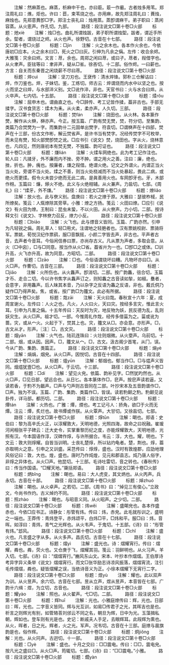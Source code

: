 <!-- { "loadSidebar": true } -->
　　注解：然麻蒸也。麻蒸，析麻中干也，亦曰菆。菆一作黀。古者烛多用苇。郑注周礼曰：燋，炬也。许曰：苣，束苇烧之也。亦用麻，故先郑注周礼曰：蕡烛，麻烛也。先郑意蕡卽□字。郑注士丧礼曰：烛用蒸。蒸卽谓麻干。弟子职曰：蒸闲容蒸。从火悤声。作孔切。九部。
　　路径：段注说文□第十卷□火部
　　标题：灺xiè
　　注解：烛□也。曲礼所谓烛跋，弟子职所谓烛堲。跋者，谓近手所余。堲者，谓烧过之烬。从火也声。徐野切。古音在十七部。
　　路径：段注说文□第十卷□火部
　　标题：□jìn
　　注解：火之余木也。各本作火余也，今依唐初□应本。火之余木曰□，死火之□曰灰。引伸为凡余之偁。左传：收合余烬。大雅笺：灾余曰烬。文言：荩，余也。周郑之闲曰荩，或曰孑。荩者，叚借字也。从火聿声。臣铉等曰：聿非声，疑从□省。徐吝切。十二部。俗作烬。一曰薪也。方言：自关而东秦晋之闲烧薪不尽曰荩。
　　路径：段注说文□第十卷□火部
　　标题：焠cuì
　　注解：坚刀刃也。王裦传：清水焠锋。郭朴三仓解诂曰：焠，作刀鉴也。焠，子妹切。鉴，工练切。师古云：焠谓烧而内水中以坚之也。按火而坚之曰焠，与水部淬义别。文□讹作淬，非也。天官书曰：火与水合曰焠。从火卒声。七内切。十五部。
　　路径：段注说文□第十卷□火部
　　标题：煣rǒu
　　注解：屈申木也。谓曲直之也。今□辞传、考工记皆作揉，葢非古也。手部无揉字。汉书食货志：煣木为耒。从火柔，柔亦声。人久切。三部。
　　路径：段注说文□第十卷□火部
　　标题：焚fán
　　注解：烧田也。从火林。各本篆作燓，解作从火棥，棥亦声。今正。按玉篇、广韵有焚无燓，焚，符分切。至集韵、类篇乃合焚燓为一字。而集韵卄二元固单出燓字，符袁切。□谓棥声在十四部，焚声在十三部，份古文作彬，解云焚省声。是许书当有焚字。况经传焚字不可枚举，而未见有燓，知火部燓卽焚之讹。□应书引《说文》焚，烧田也。字从火，烧林意也，凡四见，然则唐初本有焚无燓，不独篇、韵可证也。
　　路径：段注说文□第十卷□火部
　　标题：熑lián
　　注解：火煣车网绝也。此为考工记作注也。轮人曰：凡揉牙，外不廉而内不挫、旁不肿。谓之用火之善。注曰：廉，绝也。挫，折也。肿，瘣也。按廉者，熑之叚借。绝谓火绝。记文之外谓火。内谓正当火当火处，旁谓不当火处。煣之不善，则当火处桡减而不当火处暴起，畏此二病，或绝火而更煣。假令火未尝少绝而无此二病，是眞善用火也。车网卽牙也。牙，木部作枒。玉篇曰：燫，熪火不绝。此义与火绝相辅。从火兼声。力盐切。七部。《周礼》曰：“煣牙，外不熑。”
　　路径：段注说文□第十卷□火部
　　标题：燎liǎo
　　注解：放火也。此与尞义别。盘庚曰：若火之燎于原。大雅曰：瑟彼柞棫，民所燎矣。笺云：人熂燎除其旁草。小雅：燎之方扬。笺云：火田曰燎。□应引《说文》有火田为燎。王制曰：昆虫未蛰，不以火田。从火尞声。力小切。二部。按诗释文引《说文》、字林尞力召反，燎力小反。
　　路径：段注说文□第十卷□火部
　　标题：□biāo
　　注解：火飞也。此与熛音义皆同。玉篇、广韵亦然。引申为凡轻锐之偁。周礼草人：轻□用犬。注谓地之轻脃者也。汉有票姚校尉、票骑将军。票姚，荀悦汉纪作票鹞，服□音飘摇，小颜二字皆去声，非古也。平声者古音，去声者今音耳。今俗闲信券曰票，亦尚存古义。凡从票为声者，多取会意。从火〔□中囟〕，□与□同意。按当作从火□省。葢省廾为一也。□卽□之或体。□训升高，火飞亦升高，故为同意。方昭切。二部。
　　路径：段注说文□第十卷□火部
　　标题：□zāo
　　注解：□也。今俗语谓烧坏曰糟。凡物坏亦曰□。从火□声。作曹切。古音在三部。
　　路径：段注说文□第十卷□火部
　　标题：□jiāo
　　注解：火所伤也。从火雥声。卽消切。二部。按广韵雥，徂合切，玉篇才币、走合二切。今以许书焦字从雥声订之，则知雥之古音读如揫，如椒。雧者，会意字，非用雥声。后人昧其本音，乃以杂字之反语为雥之反语，非也。戴氏侗乃疑作□乃得声矣。焦，或省。按广韵□为籒文。此必有所据。
　　路径：段注说文□第十卷□火部
　　标题：烖zāi
　　注解：天火曰烖。春秋宣十六年：夏，成周宣谢火。左传曰：人火之也。凡火，人火曰火，天曰灾。按经多言灾，惟此言火耳。引申为凡害之偁。十五年传曰：天反时为灾，地反物为妖，民反德为乱，乱则妖灾生。从火□声。祖才切。一部。今惟周礼作烖，经传多借菑为之。菑或讹为蔷。灾，或从宀火。火起于下，焚其上也。灾，籒文从□。亦会意。亦形声。□，古文从才。形声。〖注〗□，古文灾。
　　路径：段注说文□第十卷□火部
　　标题：烟yān
　　注解：火气也。陆玑连珠曰：火壮则烟微。从火垔声。乌前切。十二部。烟，或从因。因声。□，籒文从宀。□，古文。汲古阁少首笔，从冂，误。今从广韵、集韵、类篇正。
　　路径：段注说文□第十卷□火部
　　标题：焆yè
　　注解：焆焆，烟皃。从火□声。因悦切。古音在十四部。
　　路径：段注说文□第十卷□火部
　　标题：熅yūn
　　注解：郁烟也。郁当作□。□与煴声义皆同。烟煴犹壹□也。从火□声。于云切。十三部。
　　路径：段注说文□第十卷□火部
　　标题：□dí
　　注解：望见火皃。依篇、韵补见字。□然犹旳然也。从火□声，□见日部，望远合也。从日匕。各本篆体作□，皀声。按皀声读若逼，又读若香，于馰不为龤声。□声与勺声则古音同在二部。叶抄宋本及五音韵谱作□，□声。独为不误。玉篇、广韵、集韵、类篇作□，皆误。读若馰颡之馰。馰颡见说卦传，详马部。都历切。二部。
　　路径：段注说文□第十卷□火部
　　标题：燂tán
　　注解：火热也。广雅：燂，煗也。考工记弓人：挢角，欲□于火而无燂。注云：燂，炙烂也。故书燂或作朕。从火覃声。大甘切。又徐盐切。七部。
　　路径：段注说文□第十卷□火部
　　标题：焞tūn
　　注解：朙也。郑语：史伯曰：黎为高辛氏火正，以淳耀敦大，天明地德，光照四海，故命之曰祝融。崔瑗河闲相张平子碑云：迁大史令，实掌重黎历纪之度，亦能焞耀敦大，天明地德，光照有汉。今本国语作淳，汉碑作焞，与许所据合。韦云：淳，大也。耀，明也。下文云：敦大则焞耀。自皆当训明。士丧礼楚焞，所以钻灼龟者。楚，荆也。焞，葢亦取明火之意。引申之又训盛。采芑传曰：焞焞，盛也。汉时有敦煌郡，应劭地理风俗记曰：敦，大也。煌，盛也。唐时乃作炖煌，见元和郡县志。炖乃唐人俗字，非焞之异体也。从火□声。他昆切。十三部。毛诗吐雷切，音之转也。《春秋传》曰：传当作国语。“□耀天地。”檃括郑语。
　　路径：段注说文□第十卷□火部
　　标题：炳bǐnɡ
　　注解：朙也。易曰：大人虎变，其文炳也。从火丙声。兵永切。古音在十部。
　　路径：段注说文□第十卷□火部
　　标题：焯zhuó
　　注解：朙也。从火卓声。之若切。二部。《周书》曰：“焯见三有俊心。”立政文，今尚书作灼。古义焯灼不同。
　　路径：段注说文□第十卷□火部
　　标题：照zhào
　　注解：朙也。与昭音义同。从火昭声。之少切。二部。
　　路径：段注说文□第十卷□火部
　　标题：炜wěi
　　注解：盛朙皃也。各本作盛赤也，今依□应书正。诗静女：彤管有炜。传曰：炜，赤皃。此毛就彤训之，盛明之一端也。王莽传：靑炜登平，赤炜颂平，白炜□平，□炜和平。服□曰：炜，音晖。如淳曰：青炜，青气之光辉也。从火韦声。于鬼切。十五部。《诗》曰：“彤管有炜。”邶风。
　　路径：段注说文□第十卷□火部
　　标题：□chǐ
　　注解：盛火也。凡言盛之字从多。从火多声。昌氏切。古音在十七部。
　　路径：段注说文□第十卷□火部
　　标题：熠yì
　　注解：盛光也。诗：熠耀宵行。传曰：熠耀，粦也。粦，荧火也。又仓庚于飞，熠耀其羽。笺云：羽鲜明也。从火习声。羊入切。七部。《诗》曰：“熠熠宵行。”豳风东山文。宋本、叶抄本作熠熠。王伯厚诗考异字异义条举《说文》熠熠宵行。而文□张华励志诗凉风振落，熠熠宵流，注引毛传熠熠，粦也。疑皆熠耀之误，当依诗音义为正。小徐本熠耀下无宵行二字。
　　路径：段注说文□第十卷□火部
　　标题：煜yù
　　注解：耀也。此以双声为训。从火昱声。余六切。古音在七部。昱从立声，煜从昱声，本音皆在七部。广韵卄六缉：煜，为立切，古音也。
　　路径：段注说文□第十卷□火部
　　标题：耀yào
　　注解：照也。从火翟声。弋□切。二部。
　　路径：段注说文□第十卷□火部
　　标题：辉huī
　　注解：光也。小雅庭燎传曰：辉，光也。日部曰：晖，光也。二字音义皆同。辉与光互训，如易□传君子之光，其晖吉也是也。析言之则辉光有别，如管辂荅刘邠云不同之名，朝旦为辉，日中为光。玉藻揖私朝，辉如也。登车则有光是也。史记：断戚夫人手足，去眼辉耳。此叚辉为熏也。从火，晖者，日之光。辉者，火之光。军声。况韦切。古音在十三部。庭燎与晨旗韵是也，俗作辉。
　　路径：段注说文□第十卷□火部
　　标题：炯jiǒnɡ
　　注解：光也。从火冋声。古迥切。十一部。
　　路径：段注说文□第十卷□火部
　　标题：□yè
　　注解：盛也。十月之交曰：□□震电。传曰：□□，震电皃。按凡光之盛曰□。从火□声。筠辄切。七部。《诗》曰：“□□震电。”小雅。
　　路径：段注说文□第十卷□火部
　　标题：爓yàn
